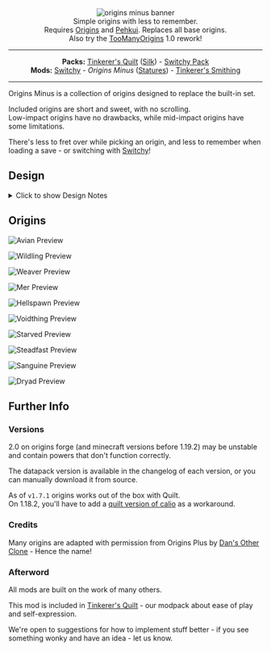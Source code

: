 <center><img alt="origins minus banner" src="https://user-images.githubusercontent.com/55819817/230751145-56d0c976-9167-44fb-a94a-e3d036095dc2.png" /></center>

<center>
Simple origins with less to remember.<br/>
Requires <a href="https://modrinth.com/mod/origins/versions">Origins</a> and <a href="https://modrinth.com/mod/pehkui">Pehkui</a>. Replaces all base origins.<br/>
Also try the <a href="https://modrinth.com/mod/toomanyorigins">TooManyOrigins</a> 1.0 rework! 
</center>

---

<center><b>Packs:</b> <a href="https://modrinth.com/modpack/tinkerers-quilt">Tinkerer's Quilt</a> (<a href="https://modrinth.com/modpack/tinkerers-silk">Silk</a>) - <a href="https://modrinth.com/modpack/switchy-pack">Switchy Pack</a></center>
<center><b>Mods:</b> <a href="https://modrinth.com/mod/switchy">Switchy</a> - <i>Origins Minus</i> (<a href="https://modrinth.com/mod/tinkerers-statures">Statures</a>) - <a href="https://modrinth.com/mod/tinkerers-smithing">Tinkerer's Smithing</a></center>

---

Origins Minus is a collection of origins designed to replace the built-in set.

Included origins are short and sweet, with no scrolling.           
Low-impact origins have no drawbacks, while mid-impact origins have some limitations.

There's less to fret over while picking an origin, and less to remember when loading a save - or switching with [Switchy](https://modrinth.com/mod/switchy)!

## Design

<details>
<summary>Click to show Design Notes</summary>

### Optionality

Origin powers are all designed to be opt-in. Whenever you remember what origin you're playing, you get to press a few buttons and do a few cool things. 

If you forget for hours on end - it's no big deal! If you can forget something and be screwed over by it - we call that a bug.

### Ambiguity

All origins are intended to be ambiguous as to what creature, species, profession, or character they might be referring to. We want you to fill in the gaps yourself - with what you want to be playing!

Keep this in mind when picking an origin - just because the Avian's icon is a feather, doesn't mean it's not a mech suit!

[Tinkerer's Statures](https://modrinth.com/mod/tinkerers-statures) can expand this further by adding size variation!

We've provided a list of examples for themes for each origin to help players choose.

### Building and Multiplayer

Minus is built with multiplayer in mind - origins move through and interact with the world in visually distinct ways, and (if you like) build visually distinct homes and functional structures to match!

Blink points, water/lava lifts, gliding and vine whip pads, rappel points, rescue moats, and blood farms are all encouraged emergent gameplay. 

Have fun making your builds origin (and [Stature](https://modrinth.com/mod/tinkerers-statures)) accessible!

### Balance

These origins aren't designed to be balanced compared to the vanilla game, nor to the built-in origins, and not even compared to eachother. They're only designed to be balanced to themselves - as being fun to play.

We tweak and rebalance origins when they fully disengage an unintended part of the game - like being unable to die in combat on normal difficulty - not for power comparisons.

</details>

## Origins

![Avian Preview](https://user-images.githubusercontent.com/55819817/230751155-d54af385-9c51-451c-a716-11ef4f344306.png)

![Wildling Preview](https://user-images.githubusercontent.com/55819817/230751158-e29cf313-d20c-4a78-8ebc-98e90032f816.png)

![Weaver Preview](https://user-images.githubusercontent.com/55819817/230751159-7f1d0112-f7ed-4bfc-b43a-9eeb4a0e1875.png)

![Mer Preview](https://user-images.githubusercontent.com/55819817/230751161-d962465c-7b04-4a76-98fd-7b314087f630.png)

![Hellspawn Preview](https://user-images.githubusercontent.com/55819817/230751162-0d9ba93c-ff7e-41ea-8a79-b680bd97934f.png)

![Voidthing Preview](https://user-images.githubusercontent.com/55819817/230751163-9880b672-7610-4f36-bff1-8fe9bb9c8390.png)

![Starved Preview](https://cdn-raw.modrinth.com/data/gbOL9is1/images/9026747976af060463bf3b97aafe19a4702f912b.png)

![Steadfast Preview](https://user-images.githubusercontent.com/55819817/230751171-3e93f675-5b98-4a86-b4c3-825a2d28f3e7.png)

![Sanguine Preview](https://user-images.githubusercontent.com/55819817/230751174-9eef1c47-6173-4dcd-a462-e3d526e4fc5f.png)

![Dryad Preview](https://user-images.githubusercontent.com/55819817/230751176-d086a14c-0f91-47b9-b778-e57861a17e62.png)

## Further Info

### Versions

2.0 on origins forge (and minecraft versions before 1.19.2) may be unstable and contain powers that don't function correctly.

The datapack version is available in the changelog of each version, or you can manually download it from source.

As of `v1.7.1` origins works out of the box with Quilt.           
On 1.18.2, you'll have to add a [quilt version of calio](https://github.com/sisby-folk/tinkerers-quilt/raw/quilt_1.18.2/mods/Calio-1.18.2-1.6.0.jar) as a workaround.

### Credits

Many origins are adapted with permission from Origins Plus by [Dan's Other Clone](https://www.youtube.com/c/DansOtherClone/videos) - Hence the name!

### Afterword

All mods are built on the work of many others.

This mod is included in [Tinkerer's Quilt](https://modrinth.com/modpack/tinkerers-quilt) - our modpack about ease of play and self-expression.

We're open to suggestions for how to implement stuff better - if you see something wonky and have an idea - let us know.
